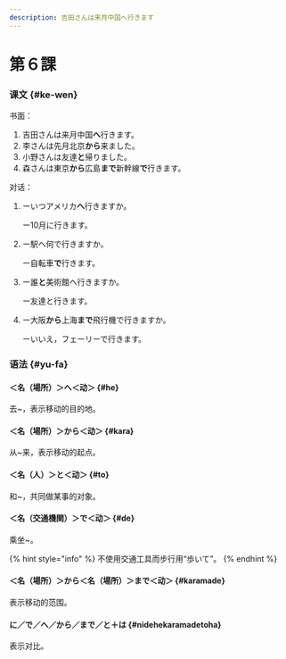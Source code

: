 ```yaml
---
description: 吉田さんは来月中国へ行きます
---
```


# 第６課

### 课文 {#ke-wen}

书面：

1. 吉田さんは来月中国**へ**行きます。
2. 李さんは先月北京**から**来ました。
3. 小野さんは友達**と**帰りました。
4. 森さんは東京**から**広島**まで**新幹線**で**行きます。

对话：

1. ーいつアメリカ**へ**行きますか。

   ー10月に行きます。

2. ー駅へ何で行きますか。

   ー自転車**で**行きます。

3. ー誰**と**美術館へ行きますか。

   ー友達と行きます。

4. ー大阪**から**上海**まで**飛行機で行きますか。

   ーいいえ，フェーリーで行きます。

### 语法 {#yu-fa}

#### ＜名（場所）＞へ＜动＞ {#he}

去~，表示移动的目的地。

#### ＜名（場所）＞から＜动＞ {#kara}

从~来，表示移动的起点。

#### ＜名（人）＞と＜动＞ {#to}

和~，共同做某事的对象。

#### ＜名（交通機関）＞で＜动＞ {#de}

乘坐~。

{% hint style="info" %}
不使用交通工具而步行用“歩いて”。
{% endhint %}

#### ＜名（場所）＞から＜名（場所）＞まで＜动＞ {#karamade}

表示移动的范围。

#### に／で／へ／から／まで／と＋は {#nidehekaramadetoha}

表示对比。

​

